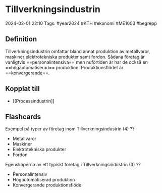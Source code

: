 # Tillverkningsindustrin

2024-02-01 22:10
Tags: #year2024 #KTH #ekonomi #ME1003 #begrepp

## Definition

Tillverkningsindustrin omfattar bland annat produktion av metallvaror, maskiner elektrotekniska produkter samt fordon. Sådana företag är vanligtvis ==personalintensiva== men nuförtiden är har de också en ==högautomatiserad== produktion. Produktionsflödet är ==konvergerande==.

## Kopplat till

- [[Processindustrin]]

## Flashcards

Exempel på typer av företag inom Tillverkningsindustrin (4)
??
- Metallvaror
- Maskiner
- Elektrotekniska produkter
- Fordon
<!--SR:!2000-01-01,1,250!2024-02-06,1,230-->

Egenskaperna av ett typiskt företag i Tillverkningsindustrin (3)
??
- Personalintensiv
- Högautomatiserad produktion
- Konvergerande produktionsflöde
